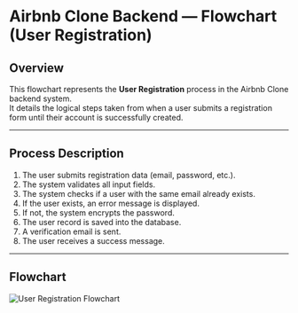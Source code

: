 # Airbnb Clone Backend — Flowchart (User Registration)

## Overview
This flowchart represents the **User Registration** process in the Airbnb Clone backend system.  
It details the logical steps taken from when a user submits a registration form until their account is successfully created.

---

## Process Description
1. The user submits registration data (email, password, etc.).
2. The system validates all input fields.
3. The system checks if a user with the same email already exists.
4. If the user exists, an error message is displayed.
5. If not, the system encrypts the password.
6. The user record is saved into the database.
7. A verification email is sent.
8. The user receives a success message.

---

## Flowchart
![User Registration Flowchart](https://github.com/user-attachments/assets/d0a6af13-8465-4890-b253-d0fe902c61db)

